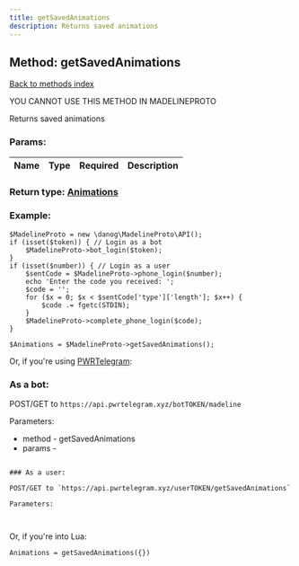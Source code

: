 ```yaml
---
title: getSavedAnimations
description: Returns saved animations
---
```

## Method: getSavedAnimations  
[Back to methods index](index.md)


YOU CANNOT USE THIS METHOD IN MADELINEPROTO


Returns saved animations

### Params:

| Name     |    Type       | Required | Description |
|----------|:-------------:|:--------:|------------:|


### Return type: [Animations](../types/Animations.md)

### Example:


```
$MadelineProto = new \danog\MadelineProto\API();
if (isset($token)) { // Login as a bot
    $MadelineProto->bot_login($token);
}
if (isset($number)) { // Login as a user
    $sentCode = $MadelineProto->phone_login($number);
    echo 'Enter the code you received: ';
    $code = '';
    for ($x = 0; $x < $sentCode['type']['length']; $x++) {
        $code .= fgetc(STDIN);
    }
    $MadelineProto->complete_phone_login($code);
}

$Animations = $MadelineProto->getSavedAnimations();
```

Or, if you're using [PWRTelegram](https://pwrtelegram.xyz):

### As a bot:

POST/GET to `https://api.pwrtelegram.xyz/botTOKEN/madeline`

Parameters:

* method - getSavedAnimations
* params - 

```

### As a user:

POST/GET to `https://api.pwrtelegram.xyz/userTOKEN/getSavedAnimations`

Parameters:



```

Or, if you're into Lua:

```
Animations = getSavedAnimations({})
```

